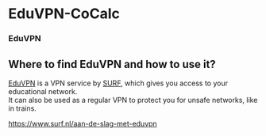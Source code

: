 # EduVPN-CoCalc

### EduVPN

Where to find EduVPN and how to use it?
---

[EduVPN](https://www.surf.nl/eduvpn-maak-onveilige-verbindingen-veilig) is a VPN service by [SURF](https://www.surf.nl/), which gives you access to your educational network.<br>
It can also be used as a regular VPN to protect you for unsafe networks, like in trains.


https://www.surf.nl/aan-de-slag-met-eduvpn
